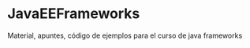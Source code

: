 JavaEEFrameworks
================

Material, apuntes, código de ejemplos para el curso de java frameworks
